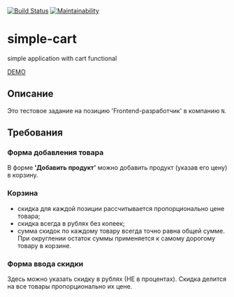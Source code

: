 [![Build Status](https://travis-ci.org/UsmanAAV/simple-cart.svg?branch=master)](https://travis-ci.org/UsmanAAV/simple-cart) [![Maintainability](https://api.codeclimate.com/v1/badges/4cf8be0da2f88e495cb7/maintainability)](https://codeclimate.com/github/UsmanAAV/simple-cart/maintainability)

# simple-cart

simple application with cart functional

[DEMO](http://usmanaav.github.io/simple-cart)


## Описание

Это тестовое задание на позицию 'Frontend-разработчик' в компанию `N`.


## Требования

### Форма добавления товара
В форме **'Добавить продукт'** можно добавить продукт (указав его цену) в корзину.

### Корзина
 - скидка для каждой позиции рассчитывается пропорционально цене товара;
 - скидка всегда в рублях без копеек;
 - сумма скидок по каждому товару всегда точно равна общей сумме. При округлении остаток суммы применяется к самому дорогому товару в корзине.

### Форма ввода скидки
Здесь можно указать скидку в рублях (НЕ в процентах).  Скидка делится на все товары пропорционально их цене.
